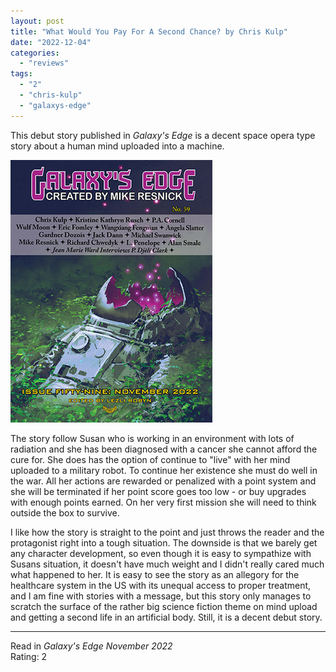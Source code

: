 ```yaml
---
layout: post
title: "What Would You Pay For A Second Chance? by Chris Kulp"
date: "2022-12-04"
categories:
  - "reviews"
tags:
  - "2"
  - "chris-kulp"
  - "galaxys-edge"
---
```


This debut story published in _Galaxy's Edge_ is a decent space opera type story about a human mind uploaded into a machine.

![](/assets/images/ge59-cover-for-site.jpg)

The story follow Susan who is working in an environment with lots of radiation and she has been diagnosed with a cancer she cannot afford the cure for. She does has the option of continue to "live" with her mind uploaded to a military robot. To continue her existence she must do well in the war. All her actions are rewarded or penalized with a point system and she will be terminated if her point score goes too low - or buy upgrades with enough points earned. On her very first mission she will need to think outside the box to survive.

I like how the story is straight to the point and just throws the reader and the protagonist right into a tough situation. The downside is that we barely get any character development, so even though it is easy to sympathize with Susans situation, it doesn't have much weight and I didn't really cared much what happened to her. It is easy to see the story as an allegory for the healthcare system in the US with its unequal access to proper treatment, and I am fine with stories with a message, but this story only manages to scratch the surface of the rather big science fiction theme on mind upload and getting a second life in an artificial body. Still, it is a decent debut story.

* * *

Read in _Galaxy's Edge November 2022_\
Rating: 2
